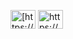 <p align="left">
<a href="https://twitter.com/https://twitter.com/maximeth" target="blank"><img align="center" src="https://raw.githubusercontent.com/rahuldkjain/github-profile-readme-generator/master/src/images/icons/Social/twitter.svg" alt="[https://twitter.com/maximethe](https://twitter.com/MTheneau)" height="30" width="40" /></a>
<a href="[https://linkedin.com/in/https://www.linkedin.com/in/maxime-theneau](https://www.linkedin.com/in/maxime-theneau/)" target="blank"><img align="center" src="https://raw.githubusercontent.com/rahuldkjain/github-profile-readme-generator/master/src/images/icons/Social/linked-in-alt.svg" alt="https://www.linkedin.com/in/maxime-theneau" height="30" width="40" /></a>
</p>

